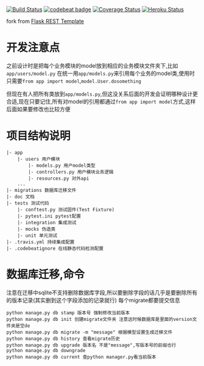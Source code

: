 [![Build Status](https://travis-ci.org/eightHundreds/irides.svg?branch=master)](https://travis-ci.org/eightHundreds/irides)
[![codebeat badge](https://codebeat.co/badges/d536af42-3a52-4dc8-9a13-4465112bed24)](https://codebeat.co/projects/github-com-eighthundreds-irides-master)
[![Coverage Status](https://coveralls.io/repos/github/eightHundreds/irides/badge.svg?branch=master)](https://coveralls.io/github/eightHundreds/irides?branch=master)
[![Heroku Status](https://heroku-badge.herokuapp.com/?app=irides&root=/alive)](https://irides.herokuapp.com)

fork from [Flask REST Template](https://github.com/alexandre/flask-rest-template)


# 开发注意点

之前设计时是把每个业务模块的model放到相应的业务模块文件夹下,比如`app/users/model.py`
在统一用`app/models.py`来引用每个业务的model类,使用时只需要`from app import model`,`model.User.dosomething`

但现在有人把所有类放到`app/models.py`,但这没关系后面的开发会证明哪种设计更合适,现在只要记住,所有对model的引用都通过`from app import model`方式,这样后面如果要修改也比较方便

# 项目结构说明

```
|- app
	|- users 用户模块
		|- models.py 用户model类型
		|- controllers.py 用户模块业务逻辑
		|- resources.py 对外api
	...
|- migrations 数据库迁移文件
|- doc 文档
|- tests 测试代码
	|- conftest.py 测试固件(Test Fixture)
	|- pytest.ini pytest配置
	|- integration 集成测试
	|- mocks 伪造类
	|- unit 单元测试
|- .travis.yml 持续集成配置
|- .codebeatignore 在线静态代码检测配置
```

# 数据库迁移,命令
注意在迁移中sqlite不支持删除数据库字段,所以要删除字段的话几乎是要删除所有的版本记录(其实删到这个字段添加的记录就行)
每个migrate都要提交信息
```
python manage.py db stamp 版本号 强制修改当前版本
python manage.py db init 创建migrate文件夹 注意这时候数据库是里面的version文件夹是空de
python manage.py db migrate -m "message" 根据模型设置生成迁移文件
python manage.py db history 查看migrate历史
python manage.py db upgrade 版本名 不是"message",写版本号的前缀也行
python manage.py db downgrade
python manage.py db current 查python manager.py看当前版本
```
